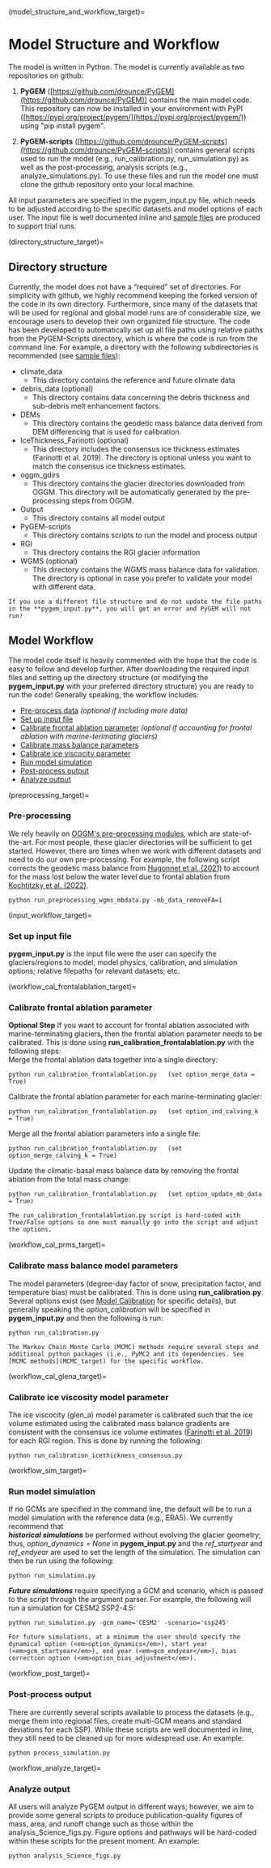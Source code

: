(model_structure_and_workflow_target)=
# Model Structure and Workflow
The model is written in Python. The model is currently available as two repositories on github:

1. **PyGEM** ([https://github.com/drounce/PyGEM](https://github.com/drounce/PyGEM)) contains the main model code.  This repository can now be installed in your environment with PyPI ([https://pypi.org/project/pygem/](https://pypi.org/project/pygem/)) using "pip install pygem".

2. **PyGEM-scripts** ([https://github.com/drounce/PyGEM-scripts](https://github.com/drounce/PyGEM-scripts)) contains general scripts used to run the model (e.g., run_calibration.py, run_simulation.py) as well as the post-processing, analysis scripts (e.g., analyze_simulations.py). To use these files and run the model one must clone the github repository onto your local machine.

All input parameters are specified in the pygem_input.py file, which needs to be adjusted according to the specific datasets and model options of each user. The input file is well documented inline and [sample files](https://drive.google.com/drive/folders/13kiU00Zz2swN5OzwXiWIQTj_JLEHnDgZ) are produced to support trial runs.

(directory_structure_target)=
## Directory structure
Currently, the model does not have a “required” set of directories. For simplicity with github, we highly recommend keeping the forked version of the code in its own directory. Furthermore, since many of the datasets that will be used for regional and global model runs are of considerable size, we encourage users to develop their own organized file structure. The code has been developed to automatically set up all file paths using relative paths from the PyGEM-Scripts directory, which is where the code is run from the command line. For example, a directory with the following subdirectories is recommended (see [sample files](https://drive.google.com/drive/folders/13kiU00Zz2swN5OzwXiWIQTj_JLEHnDgZ)):

* climate_data
  - This directory contains the reference and future climate data
* debris_data (optional)
  - This directory contains data concerning the debris thickness and sub-debris melt enhancement factors. 
* DEMs
  - This directory contains the geodetic mass balance data derived from DEM differencing that is used for calibration.
* IceThickness_Farinotti (optional)
  - This directory includes the consensus ice thickness estimates (Farinotti et al. 2019). The directory is optional unless you want to match the consensus ice thickness estimates.
* oggm_gdirs
  - This directory contains the glacier directories downloaded from OGGM. This directory will be automatically generated by the pre-processing steps from OGGM.
* Output
  - This directory contains all model output
* PyGEM-scripts
  - This directory contains scripts to run the model and process output
* RGI
  - This directory contains the RGI glacier information
* WGMS (optional)
  - This directory contains the WGMS mass balance data for validation. The directory is optional in case you prefer to validate your model with different data.
  
```{warning}
If you use a different file structure and do not update the file paths in the **pygem_input.py**, you will get an error and PyGEM will not run!
```

## Model Workflow
The model code itself is heavily commented with the hope that the code is easy to follow and develop further. After downloading the required input files and setting up the directory structure (or modifying the **pygem_input.py** with your preferred directory structure) you are ready to run the code! Generally speaking, the workflow includes:
* [Pre-process data](preprocessing_target) <em>(optional if including more data)</em>
* [Set up input file](input_workflow_target)
* [Calibrate frontal ablation parameter](workflow_cal_frontalablation_target) <em>(optional if accounting for frontal ablation with marine-terimating glaciers)</em>
* [Calibrate mass balance parameters](workflow_cal_prms_target)
* [Calibrate ice viscocity parameter](workflow_cal_glena_target)
* [Run model simulation](workflow_sim_target)
* [Post-process output](workflow_post_target)
* [Analyze output](workflow_analyze_target)

(preprocessing_target)=
### Pre-processing 
We rely heavily on [OGGM's pre-processing modules](https://docs.oggm.org/en/stable/shop.html), which are state-of-the-art. For most people, these glacier directories will be sufficient to get started. However, there are times when we work with different datasets and need to do our own pre-processing. For example, the following script corrects the geodetic mass balance from [Hugonnet et al. (2021)](https://www.nature.com/articles/s41586-021-03436-z) to account for the mass lost below the water level due to frontal ablation from [Kochtitzky et al. (2022)](https://www.nature.com/articles/s41467-022-33231-x).
```
python run_preprocessing_wgms_mbdata.py -mb_data_removeFA=1
```
(input_workflow_target)=
### Set up input file
**pygem_input.py** is the input file were the user can specify the glaciers/regions to model; model physics, calibration, and simulation options; relative filepaths for relevant datasets; etc.

(workflow_cal_frontalablation_target)=
### Calibrate frontal ablation parameter
**Optional Step** If you want to account for frontal ablation associated with marine-terminating glaciers, then the frontal ablation parameter needs to be calibrated. This is done using **run_calibration_frontalablation.py** with the following steps:
<br>Merge the frontal ablation data together into a single directory:
```
python run_calibration_frontalablation.py   (set option_merge_data = True)
```
Calibrate the frontal ablation parameter for each marine-terminating glacier:
```
python run_calibration_frontalablation.py   (set option_ind_calving_k = True)
```
Merge all the frontal ablation parameters into a single file:
```
python run_calibration_frontalablation.py   (set option_merge_calving_k = True)
```
Update the climatic-basal mass balance data by removing the frontal ablation from the total mass change:
```
python run_calibration_frontalablation.py   (set option_update_mb_data = True)
```
```{note}
The run_calibration_frontalablation.py script is hard-coded with True/False options so one must manually go into the script and adjust the options. 
```
(workflow_cal_prms_target)=
### Calibrate mass balance model parameters
The model parameters (degree-day factor of snow, precipitation factor, and temperature bias) must be calibrated. This is done using **run_calibration.py**. Several options exist (see [Model Calibration](calibration_target) for specific details), but generally speaking the <em>option_calibration</em> will be specified in **pygem_input.py** and then the following is run:
```
python run_calibration.py
```
```{note}
The Markov Chain Monte Carlo (MCMC) methods require several steps and additional python packages (i.e., PyMC2 and its dependencies. See [MCMC methods](MCMC_target) for the specific workflow.
```

(workflow_cal_glena_target)=
### Calibrate ice viscosity model parameter
The ice viscocity (glen_a) model parameter is calibrated such that the ice volume estimated using the calibrated mass balance gradients are consistent with the consensus ice volume estimates ([Farinotti et al. 2019]((https://www.nature.com/articles/s41561-019-0300-3))) for each RGI region. This is done by running the following:
```
python run_calibration_icethickness_consensus.py
```

(workflow_sim_target)=
### Run model simulation
If no GCMs are specified in the command line, the default will be to run a model simulation with the reference data (e.g., ERA5). We currently recommend that <br><em>**historical simulations**</em> be performed without evolving the glacier geometry; thus, <em>option_dynamics = None</em> in **pygem_input.py** and the <em>ref_startyear</em> and <em>ref_endyear</em> are used to set the length of the simulation. The simulation can then be run using the following:
```
python run_simulation.py
```
<em>**Future simulations**</em> require specifying a GCM and scenario, which is passed to the script through the argument parser. For example, the following will run a simulation for CESM2 SSP2-4.5:
```
python run_simulation.py -gcm_name='CESM2' -scenario='ssp245'
```
```{note}
For future simulations, at a minimum the user should specify the dynamical option (<em>option_dynamics</em>), start year (<em>gcm_startyear</em>), end year (<em>gcm_endyear</em>), bias correction option (<em>option_bias_adjustment</em>).
```

(workflow_post_target)=
### Post-process output
There are currently several scripts available to process the datasets (e.g., merge them into regional files, create multi-GCM means and standard deviations for each SSP). While these scripts are well documented in line, they still need to be cleaned up for more widespread use.  An example:
```
python process_simulation.py
```
(workflow_analyze_target)=
### Analyze output
All users will analyze PyGEM output in different ways; however, we aim to provide some general scripts to produce publication-quality figures of mass, area, and runoff change such as those within the analysis_Science_figs.py. Figure options and pathways will be hard-coded within these scripts for the present moment. An example:
```
python analysis_Science_figs.py
```